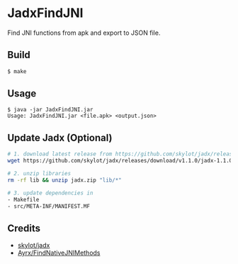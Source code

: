 # JadxFindJNI

Find JNI functions from apk and export to JSON file.

## Build

```sh
$ make
```

## Usage

```
$ java -jar JadxFindJNI.jar
Usage: JadxFindJNI.jar <file.apk> <output.json>
```

## Update Jadx (Optional)

```sh
# 1. download latest release from https://github.com/skylot/jadx/releases
wget https://github.com/skylot/jadx/releases/download/v1.1.0/jadx-1.1.0.zip -O jdax.zip

# 2. unzip libraries 
rm -rf lib && unzip jadx.zip "lib/*"

# 3. update dependencies in
- Makefile
- src/META-INF/MANIFEST.MF
```

## Credits

- [skylot/jadx][jadx]
- [Ayrx/FindNativeJNIMethods][ayrx]

[jadx]: https://github.com/skylot/jadx
[ayrx]: https://github.com/Ayrx/FindNativeJNIMethods
